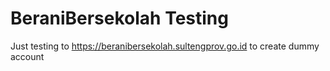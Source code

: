 # BeraniBersekolah Testing

Just testing to https://beranibersekolah.sultengprov.go.id to create dummy account
